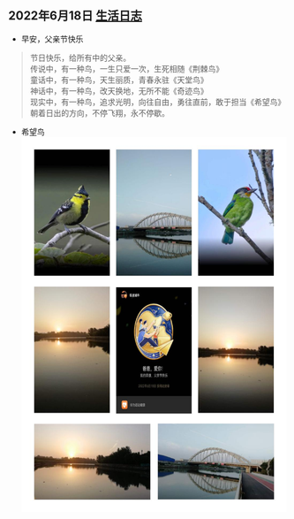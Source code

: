## 2022年6月18日  [生活日志](../life.md)
- 早安，父亲节快乐
> 节日快乐，给所有中的父亲。  
传说中，有一种鸟，一生只爱一次，生死相随《荆棘鸟》  
童话中，有一种鸟，天生丽质，青春永驻《天堂鸟》  
神话中，有一种鸟，改天换地，无所不能《奇迹鸟》  
现实中，有一种鸟，追求光明，向往自由，勇往直前，敢于担当《希望鸟》   
朝着日出的方向，不停飞翔，永不停歇。
> 
- 希望鸟
![](../img/20220618.jpg)
